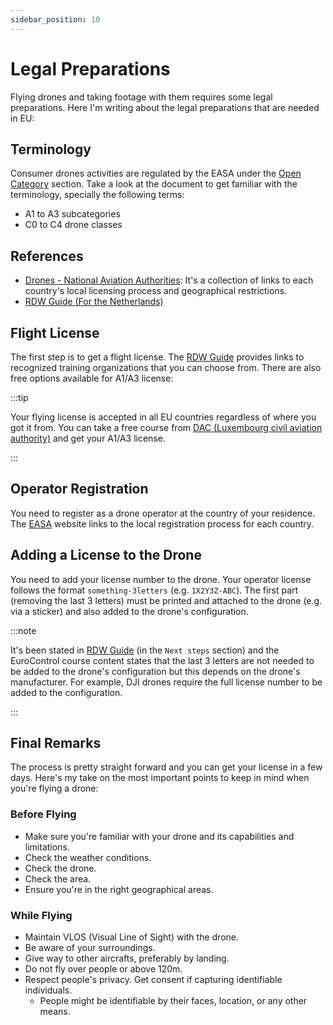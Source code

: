 ```yaml
---
sidebar_position: 10
---
```


# Legal Preparations

Flying drones and taking footage with them requires some legal preparations. Here I'm writing about the legal preparations that are needed in EU:

## Terminology

Consumer drones activities are regulated by the EASA under the [Open Category](https://www.easa.europa.eu/en/domains/civil-drones/drones-regulatory-framework-background/open-category-civil-drones) section. Take a look at the document to get familiar with the terminology, specially the following terms:
- A1 to A3 subcategories
- C0 to C4 drone classes

## References

- [Drones - National Aviation Authorities](https://www.easa.europa.eu/en/domains/civil-drones/naa): It's a collection of links to each country's local licensing process and geographical restrictions.
- [RDW Guide (For the Netherlands)](https://www.rdw.nl/en/drone/applying-for-a-pilot-licence-or-operator-number-for-a-drone)

## Flight License

The first step is to get a flight license. The [RDW Guide](https://www.rdw.nl/particulier/voertuigen/drone/het-vliegbewijs-en-het-exploitantnummer-van-een-drone/aanvragen) provides links to recognized training organizations that you can choose from. There are also free options available for A1/A3 license:

:::tip

Your flying license is accepted in all EU countries regardless of where you got it from. You can take a free course from [DAC (Luxembourg civil aviation authority)](https://dac.gouvernement.lu/en/drones/train-where-how.html) and get your A1/A3 license.

:::

## Operator Registration

You need to register as a drone operator at the country of your residence. The [EASA](https://www.easa.europa.eu/en/domains/civil-drones/naa) website links to the local registration process for each country.

## Adding a License to the Drone

You need to add your license number to the drone. Your operator license follows the format `something-3letters` (e.g. `1X2Y3Z-ABC`). The first part (removing the last 3 letters) must be printed and attached to the drone (e.g. via a sticker) and also added to the drone's configuration.

:::note

It's been stated in [RDW Guide](https://www.rdw.nl/en/drone/applying-for-a-pilot-licence-or-operator-number-for-a-drone) (in the `Next steps` section) and the EuroControl course content states that the last 3 letters are not needed to be added to the drone's configuration but this depends on the drone's manufacturer. For example, DJI drones require the full license number to be added to the configuration.

:::

## Final Remarks

The process is pretty straight forward and you can get your license in a few days. Here's my take on the most important points to keep in mind when you're flying a drone:

### Before Flying

- Make sure you're familiar with your drone and its capabilities and limitations.
- Check the weather conditions.
- Check the drone.
- Check the area.
- Ensure you're in the right geographical areas.

### While Flying

- Maintain VLOS (Visual Line of Sight) with the drone.
- Be aware of your surroundings.
- Give way to other aircrafts, preferably by landing.
- Do not fly over people or above 120m.
- Respect people's privacy. Get consent if capturing identifiable individuals.
  - People might be identifiable by their faces, location, or any other means.
